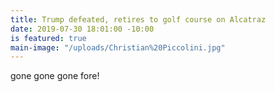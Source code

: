 ```yaml
---
title: Trump defeated, retires to golf course on Alcatraz
date: 2019-07-30 18:01:00 -10:00
is featured: true
main-image: "/uploads/Christian%20Piccolini.jpg"
---
```


gone gone gone fore!
